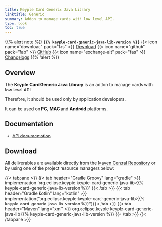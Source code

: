 ```yaml
---
title: Keyple Card Generic Java Library
linktitle: Generic
summary: Addon to manage cards with low level API.
type: book
toc: true
---
```


{{% alert note %}}
**`{{% keyple-card-generic-java-lib-version %}}`**
<span class="component-metadata">{{< icon name="download" pack="fas" >}} [Download](#download)</span>
<span class="component-metadata">{{< icon name="github" pack="fab" >}} [GitHub](https://github.com/eclipse/keyple-card-generic-java-lib/)</span>
<span class="component-metadata">{{< icon name="exchange-alt" pack="fas" >}} [Changelogs](https://github.com/eclipse/keyple-card-generic-java-lib/releases/)</span>
{{% /alert %}}

## Overview

The **Keyple Card Generic Java Library** is an addon to manage cards with low level API.

Therefore, it should be used only by application developers.

It can be used on **PC**, **MAC** and **Android** platforms.

## Documentation

* [API documentation](https://eclipse.github.io/keyple-card-generic-java-lib)

## Download

All deliverables are available directly from the [Maven Central Repository](https://search.maven.org/search?q=a:keyple-card-generic-java-lib) or by using one of the project resource managers below:

{{< tabpane >}}
{{< tab header="Gradle Groovy" lang="gradle" >}}
implementation 'org.eclipse.keyple:keyple-card-generic-java-lib:{{% keyple-card-generic-java-lib-version %}}'
{{< /tab >}}
{{< tab header="Gradle Kotlin" lang="kotlin" >}}
implementation("org.eclipse.keyple:keyple-card-generic-java-lib:{{% keyple-card-generic-java-lib-version %}}"){{< /tab >}}
{{< tab header="Maven" lang="xml" >}}
<dependency>
  <groupId>org.eclipse.keyple</groupId>
  <artifactId>keyple-card-generic-java-lib</artifactId>
  <version>{{% keyple-card-generic-java-lib-version %}}</version>
</dependency>
{{< /tab >}}
{{< /tabpane >}}